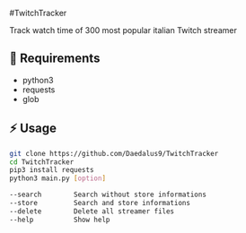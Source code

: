 #TwitchTracker

Track watch time of 300 most popular italian Twitch streamer

## :notebook: Requirements

- python3
- requests
- glob

## :zap: Usage
```bash
git clone https://github.com/Daedalus9/TwitchTracker
cd TwitchTracker
pip3 install requests
python3 main.py [option]

--search        Search without store informations
--store         Search and store informations
--delete        Delete all streamer files
--help          Show help
```
